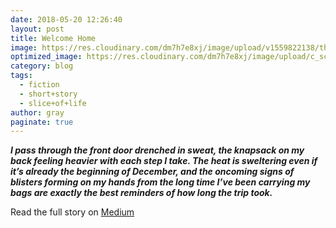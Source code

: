 ```yaml
---
date: 2018-05-20 12:26:40
layout: post
title: Welcome Home
image: https://res.cloudinary.com/dm7h7e8xj/image/upload/v1559822138/theme9_v273a9.jpg
optimized_image: https://res.cloudinary.com/dm7h7e8xj/image/upload/c_scale,w_380/v1559822138/theme9_v273a9.jpg
category: blog
tags:
  - fiction
  - short+story
  - slice+of+life
author: gray
paginate: true
---
```



***I pass through the front door drenched in sweat, the knapsack on my back feeling heavier with each step I take. The heat is sweltering even if it’s already the beginning of December, and the oncoming signs of blisters forming on my hands from the long time I’ve been carrying my bags are exactly the best reminders of how long the trip took.***


Read the full story on <a href="https://medium.com/the-creative-cafe/welcome-home-2079254e3668">Medium</a>